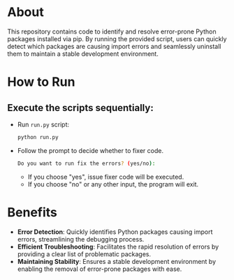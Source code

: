 # About

This repository contains code to identify and resolve error-prone Python packages installed via pip. By running the provided script, users can quickly detect which packages are causing import errors and seamlessly uninstall them to maintain a stable development environment.

# How to Run

## Execute the scripts sequentially:

   - Run `run.py` script:

     ```bash
     python run.py
     ```

   - Follow the prompt to decide whether to fixer code.

     ```bash
     Do you want to run fix the errors? (yes/no): 
     ```

     - If you choose "yes", issue fixer code will be executed.
     - If you choose "no" or any other input, the program will exit.

# Benefits

- **Error Detection**: Quickly identifies Python packages causing import errors, streamlining the debugging process.
- **Efficient Troubleshooting**: Facilitates the rapid resolution of errors by providing a clear list of problematic packages.
- **Maintaining Stability**: Ensures a stable development environment by enabling the removal of error-prone packages with ease.